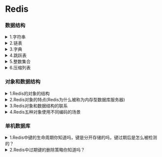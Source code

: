 <h1>Redis</h1>
<h3>数据结构</h3>
<details><summary>1.字符串</summary>
<li>redis中的字符串是动态字符串，叫SDS
  <li><b>redis中用到sds的地方</b>：1.字符串对象：除了字符串值对象外，所有的键值对的键都是字符串对象；2.AOF持久化的输入缓冲区是用SDS实现的
  <li><b>SDS的内部结构</b>：<br>(i) buf数组，是一个char类型数组，记录字符串内容。<br>(ii) free属性，int类型，记录buf数组中没有使用的字节的数量。<br>(iii) len属性记录已经使用的字节数量。
  <li><b>SDS和C字符串的区别</b>：
    <br>(i) C字符串需要<b>O（n）</b>获取字符串<b>长度</b>；而SDS只需要<b>O（1）</b>获取字符串<b>长度</b>。
    <br>(ii) C字符串API操作<b>不安全</b>，可能会造成缓冲区溢出；而SDS API操作<b>安全</b>，因为在修改字符串前，会先判断会不会造成字符串缓冲区溢出，如果会的话就会先扩展字符串再修改。
    <br>(iii) SDS的<b>内存重分配</b>次数比C字符串<b>少</b>，这个得益于两个策略——<br>
     &nbsp&nbsp&nbsp&nbsp &nbsp&nbsp(1) 第一个是空间预分配策略，就是API对字符串进行扩展的时候，会分配额外的未使用空间，分配空间的大小取决于SDS的长度：如果SDS的长度小于1MB，那么分配的大小就是同样长度的字符串len属性的长度；如果SDS的长度大于1MB，那么分配的大小就是1MB。
      <br>&nbsp&nbsp&nbsp&nbsp&nbsp&nbsp(2) 第二个是惰性空间释放策略，API在对字符串进行缩短操作的时候，不会释放空闲的未使用空间，而是通过free属性记录未保存的空间长度，以便进行扩展的时候就不用再重分配空间了。（当然API也支持手动释放未保存空间的操作）
    <br>(iv) SDS buf数组保存的<b>数据类型</b>比C字符串<b>更丰富</b>。C字符串只能保存ASCII数据，且不能保存空字符，C字符串遇到的第一个空字符会被视作字符串的结束标志；而SDS不仅能保存ASCII数据，还能保存空字符，以及图片、音频等二进制数据，更加丰富。
    <br>(v) C字符串相较于SDS字符串的唯一好处是，C字符串能使用<b>全部</b>的<b>string.h</b>库中的函数，而SDS只能兼容<b部分</b>string.h库中的函数。
</details>
    <details><summary>2.链表</summary>
      <li>Redis中的链表是list结构体，里面有指向表头的指针head，和指向表尾的指针tail，类型是listnode类型。然后还有一个记录所含节点数的len属性，是unsigned long类型的，以及三个成员函数：dup复制节点函数、free释放节点函数和match对比节点函数，类型都是void*无类型指针，目的是为了实现链表的多态。
       <li>然后链表的每个节点listnode串联成链表，然后这链表是双端无环，也就是每个节点都有指向前一个节点的prev指针和指向后一个节点的next指针。最后节点存储是值是void*无类型指针，指向存储的值对象，也是为了实现多态。
</details>
<details><summary>3.字典</summary>
  <li>Redis中的字典的实现我自己把它分为三层：最低层是单向链表，也可以说哈希表节点，链表中的每个元素都是一个键值对，每个单向链表就是一个哈希表节点；哈希表节点数组构成哈希表，所以第二层是哈希表；最后由两个哈希表形成一个字典，这才形成了顶层结构字典。
  <li>关于Redis字典添加键值对，Redis在添加一个键值对的时候，字典通过哈希算法往哈希表中添加节点。期间根据字典维护的负载因子判断是否进行rehash，也就是重新散列。
    <br><b>下面我可以来为刚刚提到的每个概念进行展开讲解包括各层结构、使用哈希算法插入键值对的一些关键点还有rehash的方式</b>:
    <li>首先是最外层的字典，他是一个dict结构体：<br>&nbsp&nbsp&nbsp&nbsp（1）其中type属性是一个指向dictType结构的指针，这个dictType结构封装了各种操作特定类型的键值对的函数。<br>&nbsp&nbsp&nbsp&nbsp（2）dict结构体中还有一个private属性，这个属性保存了需要传给dictType结构中特定类型函数的可选参数。<br>&nbsp&nbsp&nbsp&nbsp（3）另外dict结构体中还含有一个rehashidx属性，记录rehash进行时的当前索引，当没有进行rehash时，它的值是-1<br>&nbsp&nbsp&nbsp&nbsp（4）除此之外就是他的核心结构:ht数组，是一个哈希表数组，且数组大小固定是2，也就是说存储两个哈希表——哈希表[0]和哈希表[1],类型都是dictht结构体，哈希表0用于存储键值对，哈希表1用于rehash。
    <li>然后是第二层——哈希表，也就是刚刚讲到的dictht结构体:
      <br>&nbsp&nbsp&nbsp&nbsp（1）dictht结构体有三个属性:size、sizemask、used，都是unsigned long类型的。其中size记录哈希表的大小，sizemask记录哈希表大小掩码用于计算加入键值对时的索引，sizemask总是等于size-1，used记录哈希表中已有节点的数量。
      <br>&nbsp&nbsp&nbsp&nbsp（2）除此之外就是dictht结构体的核心——table数组，是一个指针数组，每个指针元素都指向一个哈希表节点。
    <li>那么就到了第三层，最低层——哈希表节点，哈希表节点是dictEntry结构体:
      <br>&nbsp&nbsp&nbsp&nbsp（1）dictEntry结构体有两个属性和一个指针，指针就是next指针，指向下一个dictEntry结构体，也就是通过next指针形成了单向链表解决哈希冲突。
      <br>&nbsp&nbsp&nbsp&nbsp（2）dictEntry的两个属性分别是key和v，key就是键值对的键，是void*无类型指针，指向键对象；v就是键值对的值，是一个union集合，可选类型有void*无类型指针、uint64_t和int64_t
      <br><b>以上这就是整个字典结构上的组成</b>。
     <li>之后我再讲一下加入键值对的步骤，加入键值对就三步:
       <br>&nbsp&nbsp&nbsp&nbsp（1）首先是通过调用dictType中的函数计算键的hash值，通过MurmurHash2算法。<br>&nbsp&nbsp&nbsp&nbsp（2）第二步是将sizemask和哈希值进行按位与运算得出要插入的索引值。<br>&nbsp&nbsp&nbsp&nbsp（3）第三步就是通过计算出的索引值，找到当前允许键值对的哈希表的索引，把键值对插入到那个索引的单向链表的表头，就完毕了。<br>
       <b>最后再讲下Rehash</b>
     <li>
       字典在不断扩充或者减少的时候需要进行rehash来调整哈希表结构。字典通过判断负载因子和服务器当前的运行情况来判断是否进行rehash。负载因子=正在使用的哈希表的used属性除以size属性。
       <br>&nbsp&nbsp&nbsp&nbsp&nbsp&nbsp（1）当服务器没有进行BGSAVE命令或者BGREWRITER命令的时候，如果负载因子>=1就执行rehash扩展操作。
       <br>&nbsp&nbsp&nbsp&nbsp&nbsp&nbsp（2）当服务器正在执行BGSAVE命令或者BGREWRITER命令的时候，如果负载因子>=5就执行rehash扩展操作。
       <br>&nbsp&nbsp&nbsp&nbsp&nbsp&nbsp（3）当负载因子<=0.1的时候，程序会自动开始对哈希表进行rehash收缩操作
    <li>rehash的步骤不是一次性的，而是分多次、渐进式地进行，rehash的步骤有四步:
       <br>&nbsp&nbsp&nbsp&nbsp（1）第一步是为哈希表1分配足够的空间：如果执行的是扩展操作，那么哈希表1的空间大小为第一个>=哈希表0的used属性的两倍的一个二次方幂（这里可以举例）;如果执行的收缩操作，那么哈希表1的代销是第一个>=哈希表0的used属性的二次方幂。
       <br>&nbsp&nbsp&nbsp&nbsp（2）第二步是将字典的rehashidx设置为0，表示rehash工作开始，而rehashidx的值就是代表之后转移的时候应该存放的目标索引是多少，从0开始。
       <br>&nbsp&nbsp&nbsp&nbsp（3）第三步就是转移，将哈希表0中的键值对转移到哈希表1中，这个步骤不是一次性的，而是渐进的，每次对字典进行添加、删除、查找、更新的操作都会顺便从哈希表0中转移一个哈希表节点到哈希表1中，转移的时候需要对键值对进行重新散列操作（也就是重新计算索引值和hash值）。所以每次操作都会使rehashidx的值加1。
       <br>&nbsp&nbsp&nbsp&nbsp（4）第四步是当哈希表0的键值对都转移到了哈希表1的时候，字典将rehashidx的值设置为-1，再将哈希表1设置为哈希表0，哈希表0设置为哈希表1，将新的哈希表1清空为空表，rehash操作完成。
</details>
<details><summary>4.跳跃表</summary>
  <li>跳跃表的核心是一个个串联起来的跳跃表节点，通过跳跃表节点来存储数据，每个跳跃表节点存储指向数据的指针，这里的数据通常是字符串对象。
  <li>跳跃表的特点是有序以及能快速访问查找某个节点。<b>有序</b>是因为每个跳跃表节点都有一个分值属性，跳跃表节点按照分值从小到大排序，当分值相同的时候按字符串对象的字典序从小到大排序；<b>快速访问</b>是因为每个跳跃表节点上都有许多层，层高是一个介于1到32之间的随机数，每个层都有一个指向其它节点的指针和跨度属性，通过这些层的指针不断向后跳跃查找从而实现快速访问，通过跨度计算某个节点的排名。通过跳跃表算法进行建层，它的查找复杂度是平均O(logN)、最坏O(N)的复杂度。
  <li>除此之外，跳跃表结构有同时指向表头节点和表尾节点的指针，而且每个跳跃表节点都有后退指针，所以也支持从后向前遍历，但后退只指向前面一位，不能跳跃。
  <li>另外返回跳跃表的节点个数是O(1)，因为跳跃表有length属性记录跳跃表节点个数；还有一个level属性记录除了表头节点外层数最高的节点的层数。
  <!--<li>不过Redis中使用跳跃表的场景不多：1个是可以用来实现有序集合键；另一个是在集群节点中用做内部数据结构。-->
</details>    
<details><summary>5.整数集合</summary>
  <li>整数集合是一个可以保存int16、int32、int64等整数值的有序集合，即没有重复元素。
  <!--<li>它的使用场景是 当集合内的元素不多且都是int整型元素时，Redis会采用整数集合作为集合键的底层实现。-->
  <li>整数集合内有一个contents数组和一个encoding属性，contents数组存储集合内的数据，数据类型有encoding决定，还有length属性能O(1)返回集合的大小
  <li>需要注意的是，整数集合有升级的操作，就是说它的contents数组内的数据的类型不是固定的，当新加入的数的类型比集合内所有的数据类型都要长时，就会进行升级，也就是说会先扩展数组的空间后将所有集合内的数据都提升至新加入的数据的类型，再把新数据加入到集合中。不过升级是不可逆的，即不能降级。升级这个操作是既兼顾了内存同时兼顾灵活性的一种做法。
</details>
<details><summary>6.压缩列表</summary>
<li>压缩列表是由连续的内存块组成的顺序型数据结构，它的特点是节约内存。
<!--<li>压缩列表的使用场景主要是作为列表键和哈希键的底层实现之一。当列表键中的每个列表项或者哈希键中的每个键和值 要么是小整数，要么是短字符串时，就会采用压缩列表作为列表键或者哈希键的底层实现。-->
<li>压缩列表的组成有5部分:<br>&nbsp&nbsp&nbsp&nbsp(i)第一部分是zlbytes属性，记录整个压缩列表所占的内存字节数;
  <br>&nbsp&nbsp&nbsp&nbsp(2)第二部分是zltail属性，记录压缩列表表尾的节点距离列表的起始地址有多少字节，通过这个偏移量可以O(1)得到表尾节点的地址;<br>&nbsp&nbsp&nbsp&nbsp(3)第三部分是zllen属性，记录压缩列表的节点数;<br>&nbsp&nbsp&nbsp&nbsp(4)第四部分是各个节点，也是压缩列表的主要组成部分;<br>&nbsp&nbsp&nbsp&nbsp(5)第五部分是zlend，用来标记压缩列表的末端
  <li>而压缩列表的单个节点有三个属性，content属性记录节点的值，encoding属性记录节点值的数据类型和长度，还有一个关键属性是<b>previous_entry_length</b>,记录前一个节点的长度，之所以记录这个是为了通过当前节点的地址和该属性计算出前一个节点的地址，从而实现<b>遍历</b>。这个属性的<b>大小</b>不是固定的，要么1字节要么5字节，如果前一个节点的长度小于254字节，那么这个属性就是1字节的，反之就是5字节的。
    所以由于其可变性，就涉及到一个<b>连锁更新</b>的问题，就是如果新加入或者删除某一个节点可能导致下一个节点的previous_entry_length属性的大小改变从而导致下一个节点从小于254字节变成了大于254字节，从而导致再下一个节点大小改变，这就是连锁更新。所以最坏的情况下连锁更新会导致<b>N次空间重分配</b>操作，而每次空间重分配的最坏复杂度是O（N），所以连锁更新的最坏复杂度是O（N²），但实际上发生的几率极低，平均下来压缩列表的操作的复杂度是O(N)的
</details>
    <h3>对象和数据结构</h3>
<details><summary>1.Redis的对象的结构</summary>
  <li>Redis中的对象都是一个redisObject结构体,这个结构体中的type属性记录了对象的类型,encoding属性记录对象的所使用的编码,lru属性记录对象最后一次被访问的时间，还有refcount属性用于引用计数，ptr指针，指向对象使用的数据结构。通过refcount和ptr指针实现了对象的引用计数、共享和内存回收。原理就是新建一个对象的时候初始化refcount为1，之后每被共享或者被使用一次，refcount就会加一，不再被共享的时候就减一，如果为0就会执行内存回收。
</details>
<details><summary>2.Redis对象的特点(Redis为什么被称为内存型数据库服务器)</summary>
  <li>Redis的对象可以根据使用的不同场景来选择不同的数据结构作为底层实现，优化了内存结构同时兼顾了效率
  <li>Redis的对象系统实现了基于引用计数的内存回收机制:也就是当程序不再使用这个对象的时候，就会释放这个对象的内存；同时通过引用计数，Redis实现了对象共享机制。这些都是节约内存的体现。
  <li>Redis的对象的lru属性还记录的访问对象的时间，通过当前时间减去lru的时间得到键的空转时长，如果服务器开启了maxmemory功能的话，空转时长较长的键就会优先被删除，节约了内存。
</details>
<details><summary>3.Redis对象和数据结构的联系</summary>
  <li>首先Redis由5种对象，然后数据结构严格来说有8种（还有一种说法是忽略了底层数据结构，把对象当成数据结构的，所以会认为Redis有5种数据结构）
  <li>5种对象分别是字符串对象、列表对象、哈希对象、集合对象、有序集合对象；<br>&nbsp&nbsp&nbsp&nbsp 8种数据结构几乎每种数据结构都对应了一个编码，不过有一个例外，skiplist编码同时使用了跳跃表和字典作为底层数据结构，这些编码前面都有前缀Redis_coding_。<br>&nbsp&nbsp&nbsp&nbsp 8种数据结构分别是整数(编码:INT)、embstr编码的字符串(编码:EMBSTR)、简单字符串(编码:RAW)、字典(编码:HT)、双端链表(编码:LINKEDLIST)、压缩列表(编码:ZIPLIST)、整数集合(编码:INTSET)、跳跃表(编码:SKIPLIST,不过这个编码还得用到字典，所以这个编码要用到两个数据结构)。
  <li>5种对象和数据结构的关系更主要体现在5种对象所使用的编码上。<br>&nbsp&nbsp&nbsp&nbsp字符串对象可以使用三种编码:INT、EMBSTR、RAW（有三种选择，但每个对象只使用其中一个编码）;<br>&nbsp&nbsp&nbsp&nbsp其他对象都可以使用两种编码,列表对象可以使用ZIPLIST或者LINKEDLIST;<br>&nbsp&nbsp&nbsp&nbsp哈希对象使用ZIPLIST或者HT;<br>&nbsp&nbsp&nbsp&nbsp集合对象使用INTSET或者HT;<br>&nbsp&nbsp&nbsp&nbsp有序集合对象使用ZIPLIST或者SKIPLIST。
</details>
<details><summary>4.Redis五种对象使用不同编码的场景</summary>
<details><summary>字符串对象</summary>
  <li>如果保存的数据可以用long类型表示，就用int编码，数据结构就是int。
  <li>如果保存的是<=39字节的字符串，就用embstr编码。
  <li>否则就是RAW编码。
  <li>需要注意的是，embstr编码的情况下对象是只读的，如果进行了修改，就会改为用RAW编码，RAW和int会根据数据的类型进行互相转换编码。
</details>
  <details><summary>列表对象</summary>
    <li>当列表对象保存的所有字符串元素的长度都<64字节且元素个数<512时，就会采用ziplist编码也就是压缩列表作为底层数据结构。
    <li>否则就是用linkedlist编码，用双端链表作为底层数据结构。
  </details>
  <details><summary>哈希对象</summary>
    <li>当哈希对象保存的键值对的键和值的字符串长度都<64且键值对数量<512时，就会采用ziplist编码。
    <li>否则用hashtable编码，就是采用哈希表作为底层数据结构。
  </details>
  <details><summary>集合对象</summary>
    <li>当集合对象保存的元素都是整数值且数量<=512个时，就会采用intset编码，也就是采用整数集合作为底层数据结构。
    <li>否则采用hashtable编码。
  </details>
  <details><summary>有序集合对象</summary>
    <li>当有序集合保存的元素长度都<64字节且数量<128个时，采用ziplist编码。
    <li>否则使用skiplist编码，也就是同时采用字典和跳跃表作为底层数据结构。
  </details>
</details>
<h3>单机数据库</h3>
<details><summary>1.Redis中键的生命周期你知道吗，键是分开存储的吗，键过期后是怎么被检测的？</summary>
<li>首先Redis在添加一个新的键值对的时候，实际上是将这键值对添加到键空间字典中。Redis是一个键值对数据库服务器，每个服务器都是一个redisDb结构体，这个结构体中的dict字典保存了数据库所有的键值对，所以这个字典被称为键空间。对Redis中的键进行修改或者删除，也都是到这个键空间中找到这个键然后做相应的操作。
<li>与键空间相对的，Redis中还有一个字典，expires字典，被称为过期字典。这个字典中记录了所有键的过期时间，过期字典的键是一个指针，指向数据库中的对象，值记录了这个对象的过期时间。我们可以通过EXPIRE、PEXPIRE、EXPIREAT、PEXPIREAT命令来设置键的过期时间，通过TTL或者PTTL命令来查看键的剩余生存时间。
<li>Redis中检测一个键过期有两步：第一步到过期字典中查找这个键，如果存在的话取出它的过期时间；第二步检查当前UNIX时间戳是否大于它的过期时间，如果是就可以判断这个键过期了。
</details>
<details><summary>2.Redis中过期键的删除策略你知道吗？</summary>
<li>Redis中的过期键的删除是通过惰性删除和定期删除两种策略配合使用的。各有优缺点（自己展开）
<li>
</details>
